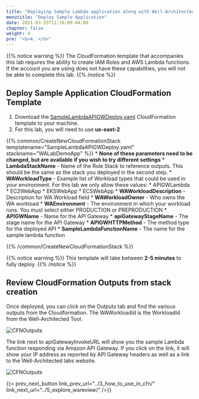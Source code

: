 ```yaml
---
title: "Deploying Sample Lambda application along with Well-Architected review"
menutitle: "Deploy Sample Application"
date: 2021-03-25T11:16:09-04:00
chapter: false
weight: 4
pre: "<b>4. </b>"
---
```

{{% notice warning %}}
The CloudFormation template that accompanies this lab requires the ability to create IAM Roles and AWS Lambda functions.  If the account you are using does not have these capabilities, you will not be able to complete this lab.
{{% /notice %}}

## Deploy Sample Application CloudFormation Template

1. Download the [SampleLambdaAPIGWDeploy.yaml](/watool/300_Using_WAT_With_Cloudformation_And_Custom_Lambda/Code/CFN/SampleLambdaAPIGWDeploy.yaml) CloudFormation template to your machine.
1. For this lab, you will need to use **us-east-2**

{{% common/CreateNewCloudFormationStack templatename="SampleLambdaAPIGWDeploy.yaml" stackname="WALabDemoApp" %}}
    * **None of these parameters need to be changed, but are available if you wish to try different settings**
    * **LambdaStackName** - Name of the Role Stack to reference outputs. This should be the same as the stack you deployed in the second step.
    * **WAWorkloadType** - Example list of Workload types that could be used in your environment. For this lab we only allow these values:
      * APIGWLambda
      * EC2WebApp
      * EKSWebApp
      * ECSWebApp
    * **WAWorkloadDescription** - Description for WA Workload field
    * **WAWorkloadOwner** - Who owns the WA workload
    * **WAEnvironment** - The environment in which your workload runs. You must select either PRODUCTION or PREPRODUCTION
    * **APIGWName** - Name for the API Gateway
    * **apiGatewayStageName** - The stage name for the API Gateway
    * **APIGWHTTPMethod** - The method type for the deployed API
    * **SampleLambdaFunctionName** - The name for the sample lambda function  

{{% /common/CreateNewCloudFormationStack %}}

{{% notice warning %}}
This template will take between **2-5 minutes** to fully deploy.
{{% /notice %}}

## Review CloudFormation Outputs from stack creation
Once deployed, you can click on the Outputs tab and find the various outputs from the Cloudformation. The WAWorkloadId is the WorkloadId from the Well-Architected Tool.

![CFNOutputs](/watool/300_Using_WAT_With_Cloudformation_And_Custom_Lambda/Images/4/CFNOutputs1.png?classes=lab_picture_auto)

The link next to apiGatewayInvokeURL will show you the sample Lambda function responding via Amazon API Gateway. If you click on the link, it will show your IP address as reported by API Gateway headers as well as a link to the Well-Architected labs website.

![CFNOutputs](/watool/300_Using_WAT_With_Cloudformation_And_Custom_Lambda/Images/4/CFNOutputs2.png?classes=lab_picture_auto)

{{< prev_next_button link_prev_url="../3_how_to_use_in_cfn/" link_next_url="../5_explore_wareview/" />}}
